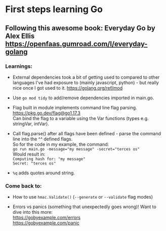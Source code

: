 # First steps learning Go

## Following this awesome book: Everyday Go by Alex Ellis </br>https://openfaas.gumroad.com/l/everyday-golang

### Learnings:

- External dependencies took a bit of getting used to compared to other languages I've had exposure to (mainly javascript, python) - but really nice once I got used to it. https://golang.org/ref/mod 

- Use `go mod tidy` to add/remove dependencies imported in main.go. 

- Flag built in module implements command line flag parsing. https://pkg.go.dev/flag@go1.17.3 </br>
Can bind the flag to a variable using the Var functions (types e.g. stringVar, intVar). </br>
- Call flag.parse() after all flags have been defined - parse the command line into the ^^ defined flags. </br>
So for the code in my example, the command: </br>
    `go run main.go -message="my message" -secret="terces os"` </br> 
Would result in: </br>
    `Computing hash for: "my message"` </br>
    `Secret: "terces os"`

- `%q` adds quotes around string.

### Come back to: 

- How to use `hmac.Validate()` (`--generate` or `--validate` flag modes)

- Errors vs panics (something that unexpectedly goes wrong)! Want to dive into this more: </br>
 https://gobyexample.com/errors </br>
 https://gobyexample.com/panic 










